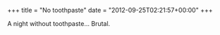 +++
title = "No toothpaste"
date = "2012-09-25T02:21:57+00:00"
+++

A night without toothpaste... Brutal.
			